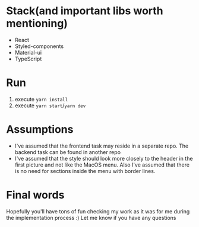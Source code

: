 # Stack(and important libs worth mentioning)

* React
* Styled-components
* Material-ui
* TypeScript

# Run

1. execute `yarn install`
2. execute `yarn start`/`yarn dev`

# Assumptions

- I've assumed that the frontend task may reside in a separate repo. The backend task can be found in another repo
- I've assumed that the style should look more closely to the header in the first picture and not like the MacOS menu. Also I've assumed that there is no need for sections inside the menu with border lines.


# Final words
Hopefully you'll have tons of fun checking my work as it was for me during the implementation process :)
Let me know if you have any questions
